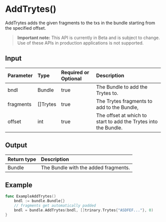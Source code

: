 # AddTrytes()
AddTrytes adds the given fragments to the txs in the bundle starting from the specified offset.
> **Important note:** This API is currently in Beta and is subject to change. Use of these APIs in production applications is not supported.

## Input

| Parameter       | Type | Required or Optional | Description |
|:---------------|:--------|:--------| :--------|
| bndl | Bundle | true | The Bundle to add the Trytes to.  |
| fragments | []Trytes | true | The Trytes fragments to add to the Bundle,  |
| offset | int | true | The offset at which to start to add the Trytes into the Bundle.  |


## Output

| Return type     | Description |
|:---------------|:--------|
| Bundle | The Bundle with the added fragments. |



## Example

```go
func ExampleAddTrytes() 
	bndl := bundle.Bundle{}
	// fragments get automatically padded
	bndl = bundle.AddTrytes(bndl, []trinary.Trytes{"ASDFEF..."}, 0)
}

```
